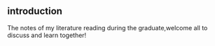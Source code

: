 ## introduction

The notes of my literature reading during the graduate,welcome all to discuss and learn together!
